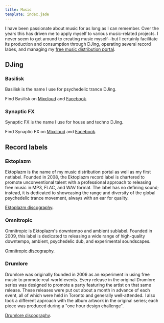 ```yaml
---
title: Music
template: index.jade
---
```


I have been passionate about music for as long as I can remember. Over the years this has driven me to apply myself to various music-related projects. I never seem to get around to creating music myself--but I certainly facilitate its production and consumption through DJing, operating several record labes, and managing my [free music distribution portal](http://www.ektoplazm.com).

## DJing

### Basilisk

Basilisk is the name I use for psychedelic trance DJing.

Find Basilisk on [Mixcloud](http://www.mixcloud.com/Basilisk/) and [Facebook](http://www.facebook.com/DJ.Basilisk).

### Synaptic FX

Synaptic FX is the name I use for house and techno DJing.

Find Synaptic FX on [Mixcloud](http://www.mixcloud.com/SynapticFX/) and [Facebook](http://www.facebook.com/SynapticFX).

## Record labels

### Ektoplazm

Ektoplazm is the name of my music distribution portal as well as my first netlabel. Founded in 2008, the Ektoplazm record label is chartered to promote unconventional talent with a professional approach to releasing free music in MP3, FLAC, and WAV format. The label has no defining sound; instead, it is dedicated to showcasing the range and diversity of the global psychedelic trance movement, always with an ear for quality.

[Ektoplazm discography](http://www.ektoplazm.com/profiles/ektoplazm).

### Omnitropic

Omnitropic is Ektoplazm's downtempo and ambient sublabel. Founded in 2009, this label is dedicated to releasing a wide range of high-quality downtempo, ambient, psychedelic dub, and experimental soundscapes.

[Omnitropic discography](http://www.ektoplazm.com/profiles/omnitropic).

### Drumlore

Drumlore was originally founded in 2009 as an experiment in using free music to promote real-world events. Every release in the original Drumlore series was designed to promote a party featuring the artist on that same release. These releases were put out about a month in advance of each event, all of which were held in Toronto and generally well-attended. I also took a different approach with the album artwork in the original series; each piece was produced during a "one hour design challenge".

[Drumlore discography](http://www.ektoplazm.com/profiles/drumlore).
